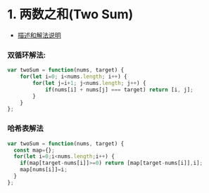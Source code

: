 # 1. 两数之和(Two Sum)

* [描述和解法说明](https://www.yuque.com/tokido/xquvcp/pnbs4r)
  
### 双循环解法:
```js
var twoSum = function(nums, target) {
    for(let i=0; i<nums.length; i++) {
        for(let j=i+1; j<nums.length; j++) {
            if(nums[i] + nums[j] === target) return [i, j];
        }
    }
};
```

### 哈希表解法
```js
var twoSum = function(nums, target) {
  const map={};
  for(let i=0;i<nums.length;i++) {
    if(map[target-nums[i]]>=0) return [map[target-nums[i]],i]; 
    map[nums[i]]=i;
  }
};
```